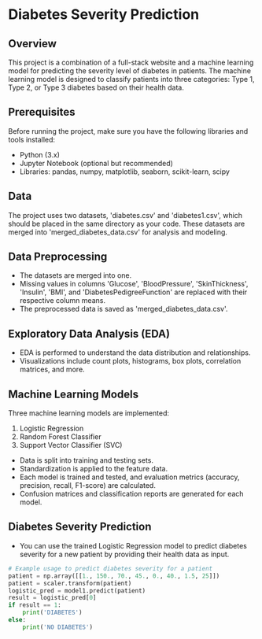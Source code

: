 # Diabetes Severity Prediction

## Overview

This project is a combination of a full-stack website and a machine learning model for predicting the severity level of diabetes in patients. The machine learning model is designed to classify patients into three categories: Type 1, Type 2, or Type 3 diabetes based on their health data.

## Prerequisites

Before running the project, make sure you have the following libraries and tools installed:

- Python (3.x)
- Jupyter Notebook (optional but recommended)
- Libraries: pandas, numpy, matplotlib, seaborn, scikit-learn, scipy

## Data

The project uses two datasets, 'diabetes.csv' and 'diabetes1.csv', which should be placed in the same directory as your code. These datasets are merged into 'merged_diabetes_data.csv' for analysis and modeling.

## Data Preprocessing

- The datasets are merged into one.
- Missing values in columns 'Glucose', 'BloodPressure', 'SkinThickness', 'Insulin', 'BMI', and 'DiabetesPedigreeFunction' are replaced with their respective column means.
- The preprocessed data is saved as 'merged_diabetes_data.csv'.

## Exploratory Data Analysis (EDA)

- EDA is performed to understand the data distribution and relationships.
- Visualizations include count plots, histograms, box plots, correlation matrices, and more.

## Machine Learning Models

Three machine learning models are implemented:

1. Logistic Regression
2. Random Forest Classifier
3. Support Vector Classifier (SVC)

- Data is split into training and testing sets.
- Standardization is applied to the feature data.
- Each model is trained and tested, and evaluation metrics (accuracy, precision, recall, F1-score) are calculated.
- Confusion matrices and classification reports are generated for each model.

## Diabetes Severity Prediction

- You can use the trained Logistic Regression model to predict diabetes severity for a new patient by providing their health data as input.



```python
# Example usage to predict diabetes severity for a patient
patient = np.array([[1., 150., 70., 45., 0., 40., 1.5, 25]])
patient = scaler.transform(patient)
logistic_pred = model1.predict(patient)
result = logistic_pred[0]
if result == 1:
    print('DIABETES')
else:
    print('NO DIABETES')
